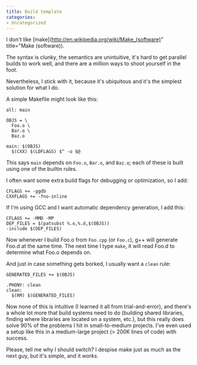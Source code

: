 ```yaml
---
title: Build template
categories:
- Uncategorized
---
```

I don't like [make](http://en.wikipedia.org/wiki/Make_(software)" title="Make (software)).

The syntax is clunky, the semantics are unintuitive, it's hard to get parallel builds to work well, and there are a million ways to shoot yourself in the foot.

Nevertheless, I stick with it, because it's ubiquitous and it's the simplest solution for what I do.

A simple Makefile might look like this:
```make
all: main

OBJS = \
  Foo.o \
  Bar.o \
  Baz.o

main: $(OBJS)
  $(CXX) $(LDFLAGS) $^ -o $@
```

This says `main` depends on `Foo.o`, `Bar.o`, and `Baz.o`; each of these is built using one of the builtin rules.

I often want some extra build flags for debugging or optimization, so I add:

```make
CFLAGS += -ggdb
CXXFLAGS += -fno-inline
```

If I'm using GCC and I want automatic dependency generation, I add this:

```make
CFLAGS += -MMD -MP
DEP_FILES = $(patsubst %.o,%.d,$(OBJS))
-include $(DEP_FILES)
```

Now whenever I build Foo.o from `Foo.cpp` (or `Foo.c`), g++ will generate Foo.d at the same time.  The next time I type `make`, it will read Foo.d to determine what Foo.o depends on.

And just in case something gets borked, I usually want a `clean` rule:

```make
GENERATED_FILES += $(OBJS)

.PHONY: clean
clean:
  $(RM) $(GENERATED_FILES)
```

Now none of this is intuitive (I learned it all from trial-and-error), and there's a whole lot more that build systems need to do (building shared libraries, finding where libraries are located on a system, etc.), but this really does solve 90% of the problems I hit in small-to-medium projects.  I've even used a setup like this in a medium-large project (> 200K lines of code) with success.

Please, tell me why I should switch?  I despise make just as much as the next guy, but it's simple, and it _works_.

